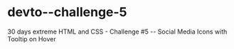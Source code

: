 # devto--challenge-5
30 days extreme HTML and CSS - Challenge #5 -- Social Media Icons with Tooltip on Hover
